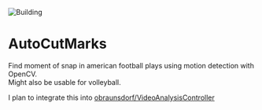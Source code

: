 ![Building](https://github.com/obraunsdorf/AutoCutMarks/actions/workflows/ci.yml/badge.svg)

AutoCutMarks
==================

Find moment of snap in american football plays using motion detection with OpenCV.  
Might also be usable for volleyball.  

I plan to integrate this into [obraunsdorf/VideoAnalysisController](https://github.com/obraunsdorf/VideoAnalysisController)
